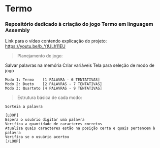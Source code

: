 # Termo
### Repositório dedicado à criação do jogo Termo em linguagem Assembly
Link para o vídeo contendo explicação do projeto: https://youtu.be/b_YtULh11EU

> Planejamento do jogo:

 Salvar palavras na memória
 Criar variáveis
 Tela para seleção de modo de jogo

 	Modo 1: Termo 	 [1 PALAVRA - 6 TENTATIVAS]
 	Modo 2: Dueto 	 [2 PALAVRAS - 7 TENTATIVAS]
 	Modo 3: Quarteto [4 PALAVRAS - 9 TENTATIVAS]

> Estrutura básica de cada modo:

 	Sorteia a palavra

 	[LOOP]
 	Espera o usuário digitar uma palavra
 	Verifica a quantidade de caracteres corretos
 	Atualiza quais caracteres estão na posição certa e quais pertencem à palavra
 	Verifica se o usuário acertou
 	[/LOOP]
